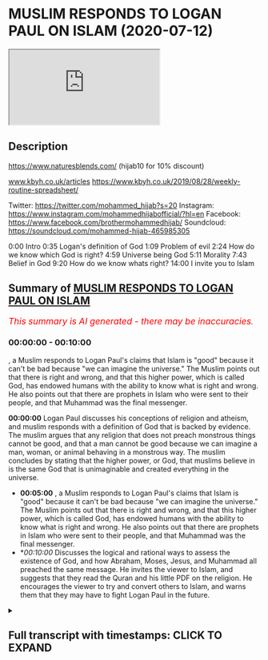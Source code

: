 # MUSLIM RESPONDS TO LOGAN PAUL ON ISLAM (2020-07-12)

<iframe loading='lazy' allow='autoplay' src='https://www.youtube.com/embed/W7CdWzs8Lfg'></iframe>

## Description

https://www.naturesblends.com/ (hijab10 for 10% discount)

www.kbyh.co.uk/articles
https://www.kbyh.co.uk/2019/08/28/weekly-routine-spreadsheet/

Twitter: https://twitter.com/mohammed_hijab?s=20
Instagram: https://www.instagram.com/mohammedhijabofficial/?hl=en
Facebook: https://www.facebook.com/brothermohammedhijab/
Soundcloud: https://soundcloud.com/mohammed-hijab-465985305

0:00 Intro
0:35 Logan's definition of God
1:09 Problem of evil
2:24 How do we know which God is right?
4:59 Universe being God
5:11 Morality
7:43 Belief in God
9:20 How do we know whats right?
14:00 I invite you to Islam

## Summary of [MUSLIM RESPONDS TO LOGAN PAUL ON ISLAM](https://www.youtube.com/watch?v=W7CdWzs8Lfg)


*<span style="color:red; font-size:125%">This summary is AI generated - there may be inaccuracies</span>. [](/)*

### <a onclick="modifyYTiframeseektime('0')">00:00:00</a> - <a onclick="modifyYTiframeseektime('600')">00:10:00</a>

, a Muslim responds to Logan Paul's claims that Islam is "good" because it can't be bad because "we can imagine the universe." The Muslim points out that there is right and wrong, and that this higher power, which is called God, has endowed humans with the ability to know what is right and wrong. He also points out that there are prophets in Islam who were sent to their people, and that Muhammad was the final messenger.

**<a onclick="modifyYTiframeseektime('0')">00:00:00</a>** Logan Paul discusses his conceptions of religion and atheism, and muslim responds with a definition of God that is backed by evidence. The muslim argues that any religion that does not preach monstrous things cannot be good, and that a man cannot be good because we can imagine a man, woman, or animal behaving in a monstrous way. The muslim concludes by stating that the higher power, or God, that muslims believe in is the same God that is unimaginable and created everything in the universe.
* **<a onclick="modifyYTiframeseektime('300')">00:05:00</a>** , a Muslim responds to Logan Paul's claims that Islam is "good" because it can't be bad because "we can imagine the universe." The Muslim points out that there is right and wrong, and that this higher power, which is called God, has endowed humans with the ability to know what is right and wrong. He also points out that there are prophets in Islam who were sent to their people, and that Muhammad was the final messenger.
* **<a onclick="modifyYTiframeseektime('600')">00:10:00</a>* Discusses the logical and rational ways to assess the existence of God, and how Abraham, Moses, Jesus, and Muhammad all preached the same message. He invites the viewer to Islam, and suggests that they read the Quran and his little PDF on the religion. He encourages the viewer to try and convert others to Islam, and warns them that they may have to fight Logan Paul in the future.

<details><summary><h2>Full transcript with timestamps: CLICK TO EXPAND</h2></summary>

<a onclick="modifyYTiframeseektime('0')">0:00:00</a> make sure that you try these supplements  
<a onclick="modifyYTiframeseektime('3')">0:00:03</a> out there very very good very healthy  
<a onclick="modifyYTiframeseektime('5')">0:00:05</a> natural and you can check the link in  
<a onclick="modifyYTiframeseektime('9')">0:00:09</a> the description box that is nature's  
<a onclick="modifyYTiframeseektime('11')">0:00:11</a> blend black seed oil and they have other  
<a onclick="modifyYTiframeseektime('13')">0:00:13</a> things as well  
<a onclick="modifyYTiframeseektime('14')">0:00:14</a> [Music]  
<a onclick="modifyYTiframeseektime('19')">0:00:19</a> so I was watching this really  
<a onclick="modifyYTiframeseektime('21')">0:00:21</a> interesting podcast from Logan pool and  
<a onclick="modifyYTiframeseektime('22')">0:00:22</a> what he was talking about in that  
<a onclick="modifyYTiframeseektime('24')">0:00:24</a> podcast was some of his conceptions  
<a onclick="modifyYTiframeseektime('26')">0:00:26</a> about religion and I found it intriguing  
<a onclick="modifyYTiframeseektime('27')">0:00:27</a> so I wanted to respond to it the first  
<a onclick="modifyYTiframeseektime('30')">0:00:30</a> thing he says which I found really  
<a onclick="modifyYTiframeseektime('31')">0:00:31</a> intriguing is how he defines what he  
<a onclick="modifyYTiframeseektime('34')">0:00:34</a> believes in so he says III I think  
<a onclick="modifyYTiframeseektime('36')">0:00:36</a> there's some sort of unimaginable thing  
<a onclick="modifyYTiframeseektime('42')">0:00:42</a> that made us in this universe and  
<a onclick="modifyYTiframeseektime('44')">0:00:44</a> everything around us and that for me is  
<a onclick="modifyYTiframeseektime('46')">0:00:46</a> a great definition of God so that takes  
<a onclick="modifyYTiframeseektime('48')">0:00:48</a> him firmly out of atheism and  
<a onclick="modifyYTiframeseektime('50')">0:00:50</a> agnosticism and into at least deism or  
<a onclick="modifyYTiframeseektime('52')">0:00:52</a> theism which is the idea of believing in  
<a onclick="modifyYTiframeseektime('55')">0:00:55</a> God which is actually the position of at  
<a onclick="modifyYTiframeseektime('57')">0:00:57</a> least ninety percent of the American  
<a onclick="modifyYTiframeseektime('59')">0:00:59</a> population according to Pew Research now  
<a onclick="modifyYTiframeseektime('62')">0:01:02</a> the questions that he had which was  
<a onclick="modifyYTiframeseektime('63')">0:01:03</a> confused about was questions relating to  
<a onclick="modifyYTiframeseektime('66')">0:01:06</a> the problem of evil the fact that in his  
<a onclick="modifyYTiframeseektime('69')">0:01:09</a> words religion faith whatever you want  
<a onclick="modifyYTiframeseektime('72')">0:01:12</a> to call it has has led to the deaths of  
<a onclick="modifyYTiframeseektime('75')">0:01:15</a> too many people has led to the the  
<a onclick="modifyYTiframeseektime('77')">0:01:17</a> trauma of too many children and I agree  
<a onclick="modifyYTiframeseektime('79')">0:01:19</a> with a locum poll on that point religion  
<a onclick="modifyYTiframeseektime('82')">0:01:22</a> has actually led to all of those things  
<a onclick="modifyYTiframeseektime('83')">0:01:23</a> but just because religion has led to  
<a onclick="modifyYTiframeseektime('86')">0:01:26</a> those things or the practitioners of  
<a onclick="modifyYTiframeseektime('89')">0:01:29</a> particular religions have done those  
<a onclick="modifyYTiframeseektime('91')">0:01:31</a> things it doesn't mean that said  
<a onclick="modifyYTiframeseektime('92')">0:01:32</a> religions preach those things  
<a onclick="modifyYTiframeseektime('94')">0:01:34</a> so listen differentiation here we have  
<a onclick="modifyYTiframeseektime('96')">0:01:36</a> to differentiate between what religious  
<a onclick="modifyYTiframeseektime('98')">0:01:38</a> people do in the name of religion and  
<a onclick="modifyYTiframeseektime('100')">0:01:40</a> what religions actually say and if you  
<a onclick="modifyYTiframeseektime('103')">0:01:43</a> want to know what religions actually say  
<a onclick="modifyYTiframeseektime('104')">0:01:44</a> you have to read and see as for us as  
<a onclick="modifyYTiframeseektime('107')">0:01:47</a> Muslims it's very clear though we have  
<a onclick="modifyYTiframeseektime('109')">0:01:49</a> bad press and there's lots of things  
<a onclick="modifyYTiframeseektime('111')">0:01:51</a> being said about us the Quran makes it  
<a onclick="modifyYTiframeseektime('113')">0:01:53</a> very clear that what was someone who  
<a onclick="modifyYTiframeseektime('115')">0:01:55</a> kills one person is like killing all of  
<a onclick="modifyYTiframeseektime('116')">0:01:56</a> humanity and the Prophet Muhammad told  
<a onclick="modifyYTiframeseektime('119')">0:01:59</a> us that when I tell my hidden Lemire  
<a onclick="modifyYTiframeseektime('122')">0:02:02</a> ahead yeah tell Jenna whoever kills a  
<a onclick="modifyYTiframeseektime('124')">0:02:04</a> noncombatant non-believer will not smell  
<a onclick="modifyYTiframeseektime('127')">0:02:07</a> the fragrance of heaven including women  
<a onclick="modifyYTiframeseektime('130')">0:02:10</a> and children which in another hadith he  
<a onclick="modifyYTiframeseektime('131')">0:02:11</a> says so despite the  
<a onclick="modifyYTiframeseektime('133')">0:02:13</a> that many religious practitioners act in  
<a onclick="modifyYTiframeseektime('135')">0:02:15</a> monstrous ways it doesn't necessitate  
<a onclick="modifyYTiframeseektime('137')">0:02:17</a> that those religions themselves preach  
<a onclick="modifyYTiframeseektime('140')">0:02:20</a> monstrous things and I think that's an  
<a onclick="modifyYTiframeseektime('142')">0:02:22</a> important crucial differentiation yeah I  
<a onclick="modifyYTiframeseektime('144')">0:02:24</a> I'm not sure I can fully wrap my head  
<a onclick="modifyYTiframeseektime('147')">0:02:27</a> around so many people telling me  
<a onclick="modifyYTiframeseektime('150')">0:02:30</a> different things about their God another  
<a onclick="modifyYTiframeseektime('152')">0:02:32</a> thing he said is that there's so many  
<a onclick="modifyYTiframeseektime('154')">0:02:34</a> different gods and how do we know which  
<a onclick="modifyYTiframeseektime('156')">0:02:36</a> one is the right one well the one you  
<a onclick="modifyYTiframeseektime('157')">0:02:37</a> defined is the right one  
<a onclick="modifyYTiframeseektime('159')">0:02:39</a> you see this is very important you know  
<a onclick="modifyYTiframeseektime('160')">0:02:40</a> you have already Intuit it yeah through  
<a onclick="modifyYTiframeseektime('164')">0:02:44</a> intuition yeah inherently as you put it  
<a onclick="modifyYTiframeseektime('167')">0:02:47</a> in another place in your podcast you  
<a onclick="modifyYTiframeseektime('169')">0:02:49</a> have you have an inherent idea of what  
<a onclick="modifyYTiframeseektime('171')">0:02:51</a> God is the higher power which is  
<a onclick="modifyYTiframeseektime('173')">0:02:53</a> unimaginable that created us in the  
<a onclick="modifyYTiframeseektime('174')">0:02:54</a> universe you put it perfectly I couldn't  
<a onclick="modifyYTiframeseektime('177')">0:02:57</a> have said it any better way that creates  
<a onclick="modifyYTiframeseektime('179')">0:02:59</a> a God that we believe in now this is  
<a onclick="modifyYTiframeseektime('181')">0:03:01</a> backed by evidence there's many people  
<a onclick="modifyYTiframeseektime('183')">0:03:03</a> there was a there was a 2011 study that  
<a onclick="modifyYTiframeseektime('186')">0:03:06</a> was that shows that children that are  
<a onclick="modifyYTiframeseektime('189')">0:03:09</a> born with this belief in a higher power  
<a onclick="modifyYTiframeseektime('191')">0:03:11</a> now when they're this is in 2011 by  
<a onclick="modifyYTiframeseektime('194')">0:03:14</a> Justin Berra in the Oxford or  
<a onclick="modifyYTiframeseektime('195')">0:03:15</a> anthropological society that people are  
<a onclick="modifyYTiframeseektime('198')">0:03:18</a> born with this belief you have that  
<a onclick="modifyYTiframeseektime('199')">0:03:19</a> belief you've expressed that belief the  
<a onclick="modifyYTiframeseektime('201')">0:03:21</a> question is do we believe yeah that the  
<a onclick="modifyYTiframeseektime('204')">0:03:24</a> higher power is a man is it conceivable  
<a onclick="modifyYTiframeseektime('207')">0:03:27</a> that without socialization that we  
<a onclick="modifyYTiframeseektime('209')">0:03:29</a> believe that Jesus is God for the sake  
<a onclick="modifyYTiframeseektime('211')">0:03:31</a> of anger that's the Christian narrative  
<a onclick="modifyYTiframeseektime('213')">0:03:33</a> that Jesus is God could you imagine a  
<a onclick="modifyYTiframeseektime('216')">0:03:36</a> child being born believing there's a  
<a onclick="modifyYTiframeseektime('218')">0:03:38</a> person called Jesus Christ and not only  
<a onclick="modifyYTiframeseektime('220')">0:03:40</a> that there's a person called Jesus  
<a onclick="modifyYTiframeseektime('221')">0:03:41</a> Christ that he's God but not only that  
<a onclick="modifyYTiframeseektime('223')">0:03:43</a> he's God by he's part of a Trinity that  
<a onclick="modifyYTiframeseektime('225')">0:03:45</a> the father is God the Son is God and the  
<a onclick="modifyYTiframeseektime('226')">0:03:46</a> Holy Spirit is God and all three are God  
<a onclick="modifyYTiframeseektime('228')">0:03:48</a> all three persons are one person and all  
<a onclick="modifyYTiframeseektime('232')">0:03:52</a> three persons are one and that that is  
<a onclick="modifyYTiframeseektime('235')">0:03:55</a> God is that something you think without  
<a onclick="modifyYTiframeseektime('236')">0:03:56</a> socialization that people would be would  
<a onclick="modifyYTiframeseektime('239')">0:03:59</a> come about with I don't think so the  
<a onclick="modifyYTiframeseektime('242')">0:04:02</a> idea is what you said the definition of  
<a onclick="modifyYTiframeseektime('244')">0:04:04</a> God is the unimaginable to put it in  
<a onclick="modifyYTiframeseektime('248')">0:04:08</a> your thing that created us in the  
<a onclick="modifyYTiframeseektime('249')">0:04:09</a> universe which is not a man because it  
<a onclick="modifyYTiframeseektime('251')">0:04:11</a> can't be a man because a man is created  
<a onclick="modifyYTiframeseektime('253')">0:04:13</a> it can't be a woman  
<a onclick="modifyYTiframeseektime('255')">0:04:15</a> it can't be a child it can't be a it  
<a onclick="modifyYTiframeseektime('258')">0:04:18</a> can't be something which dies because  
<a onclick="modifyYTiframeseektime('260')">0:04:20</a> God can't die God can't rests you see  
<a onclick="modifyYTiframeseektime('262')">0:04:22</a> the idea the question of different gods  
<a onclick="modifyYTiframeseektime('265')">0:04:25</a> which God to choose from is the God  
<a onclick="modifyYTiframeseektime('266')">0:04:26</a> you already know is exists the the one  
<a onclick="modifyYTiframeseektime('269')">0:04:29</a> that you have mentioned the one who's  
<a onclick="modifyYTiframeseektime('271')">0:04:31</a> unimaginable thing that created us in  
<a onclick="modifyYTiframeseektime('273')">0:04:33</a> the universe that's the right one now  
<a onclick="modifyYTiframeseektime('275')">0:04:35</a> the first thing to do  
<a onclick="modifyYTiframeseektime('276')">0:04:36</a> because you've said that there's so many  
<a onclick="modifyYTiframeseektime('277')">0:04:37</a> different notions of God how do you know  
<a onclick="modifyYTiframeseektime('280')">0:04:40</a> which is the right one anything which  
<a onclick="modifyYTiframeseektime('281')">0:04:41</a> doesn't fit that paradigm which is your  
<a onclick="modifyYTiframeseektime('283')">0:04:43</a> paradigm yeah  
<a onclick="modifyYTiframeseektime('285')">0:04:45</a> cannot be good yeah you dis your  
<a onclick="modifyYTiframeseektime('287')">0:04:47</a> definition anything that doesn't fit  
<a onclick="modifyYTiframeseektime('288')">0:04:48</a> this cannot be good so a man can't be  
<a onclick="modifyYTiframeseektime('290')">0:04:50</a> good because we can imagine a man a  
<a onclick="modifyYTiframeseektime('292')">0:04:52</a> woman can't be good because we can  
<a onclick="modifyYTiframeseektime('294')">0:04:54</a> imagine a woman a an animal can't be  
<a onclick="modifyYTiframeseektime('297')">0:04:57</a> good the universe which are the people  
<a onclick="modifyYTiframeseektime('300')">0:05:00</a> who believe good stuff they talk to the  
<a onclick="modifyYTiframeseektime('301')">0:05:01</a> universe I do which we're gonna come to  
<a onclick="modifyYTiframeseektime('303')">0:05:03</a> can't be good because we can imagine the  
<a onclick="modifyYTiframeseektime('306')">0:05:06</a> universe and the universe was itself a  
<a onclick="modifyYTiframeseektime('309')">0:05:09</a> created thing we're gonna come to this I  
<a onclick="modifyYTiframeseektime('311')">0:05:11</a> think I think the universally accepted  
<a onclick="modifyYTiframeseektime('314')">0:05:14</a> definition of good is like you know  
<a onclick="modifyYTiframeseektime('316')">0:05:16</a> right and wrong you know and something's  
<a onclick="modifyYTiframeseektime('319')">0:05:19</a> right morality general morality we wrap  
<a onclick="modifyYTiframeseektime('321')">0:05:21</a> so you say which is really interesting  
<a onclick="modifyYTiframeseektime('323')">0:05:23</a> because you have a moral position this  
<a onclick="modifyYTiframeseektime('325')">0:05:25</a> is very fine moral position you say you  
<a onclick="modifyYTiframeseektime('328')">0:05:28</a> know what's right and wrong and you can  
<a onclick="modifyYTiframeseektime('331')">0:05:31</a> know what's right and wrong but once  
<a onclick="modifyYTiframeseektime('333')">0:05:33</a> again how do you know you're gonna say  
<a onclick="modifyYTiframeseektime('334')">0:05:34</a> it's kind of it like intuited in the  
<a onclick="modifyYTiframeseektime('336')">0:05:36</a> same way that you know there's an  
<a onclick="modifyYTiframeseektime('337')">0:05:37</a> unimaginable power but then once again  
<a onclick="modifyYTiframeseektime('339')">0:05:39</a> that's I want you to know that that's  
<a onclick="modifyYTiframeseektime('341')">0:05:41</a> against materialist nihilist and  
<a onclick="modifyYTiframeseektime('343')">0:05:43</a> atheistic discourse like for an atheist  
<a onclick="modifyYTiframeseektime('346')">0:05:46</a> there's no way of proving what's right  
<a onclick="modifyYTiframeseektime('347')">0:05:47</a> and wrong you have to understand this  
<a onclick="modifyYTiframeseektime('348')">0:05:48</a> point for someone who does not believe  
<a onclick="modifyYTiframeseektime('350')">0:05:50</a> in a higher power that in Dowell's human  
<a onclick="modifyYTiframeseektime('352')">0:05:52</a> beings with morality the question would  
<a onclick="modifyYTiframeseektime('354')">0:05:54</a> be how would they go about finding out  
<a onclick="modifyYTiframeseektime('356')">0:05:56</a> what's right and wrong yeah it would be  
<a onclick="modifyYTiframeseektime('358')">0:05:58</a> what society comes together and decides  
<a onclick="modifyYTiframeseektime('360')">0:06:00</a> which one Society can decide one thing  
<a onclick="modifyYTiframeseektime('362')">0:06:02</a> and other Society will decide another  
<a onclick="modifyYTiframeseektime('364')">0:06:04</a> thing and historically we've seen  
<a onclick="modifyYTiframeseektime('366')">0:06:06</a> differences in the way people think of  
<a onclick="modifyYTiframeseektime('368')">0:06:08</a> right and wrong so how do we know right  
<a onclick="modifyYTiframeseektime('371')">0:06:11</a> and wrong exist in the first place so  
<a onclick="modifyYTiframeseektime('373')">0:06:13</a> we'd have to say that the thing that  
<a onclick="modifyYTiframeseektime('375')">0:06:15</a> endowed us with this belief in right and  
<a onclick="modifyYTiframeseektime('378')">0:06:18</a> wrong is that higher power the  
<a onclick="modifyYTiframeseektime('379')">0:06:19</a> unimaginable creator that created us in  
<a onclick="modifyYTiframeseektime('382')">0:06:22</a> the universe  
<a onclick="modifyYTiframeseektime('382')">0:06:22</a> okay so there's right and wrong which is  
<a onclick="modifyYTiframeseektime('385')">0:06:25</a> morality but then there's also this  
<a onclick="modifyYTiframeseektime('387')">0:06:27</a> higher power so that the right and wrong  
<a onclick="modifyYTiframeseektime('389')">0:06:29</a> comes from the higher power that would  
<a onclick="modifyYTiframeseektime('391')">0:06:31</a> be something which follows right so I  
<a onclick="modifyYTiframeseektime('394')">0:06:34</a> want you to think about that having sex  
<a onclick="modifyYTiframeseektime('396')">0:06:36</a> before marriage isn't in my opinion  
<a onclick="modifyYTiframeseektime('398')">0:06:38</a> wrong but  
<a onclick="modifyYTiframeseektime('400')">0:06:40</a> according to religion it is you said  
<a onclick="modifyYTiframeseektime('402')">0:06:42</a> having sex before marriage in your  
<a onclick="modifyYTiframeseektime('403')">0:06:43</a> opinion is not wrong but the problem  
<a onclick="modifyYTiframeseektime('405')">0:06:45</a> with this postulation here rather Logan  
<a onclick="modifyYTiframeseektime('408')">0:06:48</a> the problem with this postulation is the  
<a onclick="modifyYTiframeseektime('411')">0:06:51</a> fact that how do you know this is my  
<a onclick="modifyYTiframeseektime('413')">0:06:53</a> question how do you know that that was  
<a onclick="modifyYTiframeseektime('414')">0:06:54</a> an associate belief system you have  
<a onclick="modifyYTiframeseektime('417')">0:06:57</a> because in philosophy they or even in  
<a onclick="modifyYTiframeseektime('419')">0:06:59</a> psychology they have nature versus  
<a onclick="modifyYTiframeseektime('421')">0:07:01</a> nurture right you either born believing  
<a onclick="modifyYTiframeseektime('423')">0:07:03</a> in something like you say you believe in  
<a onclick="modifyYTiframeseektime('424')">0:07:04</a> a higher power intuitively yeah or even  
<a onclick="modifyYTiframeseektime('428')">0:07:08</a> morality isn't rooted for you or your  
<a onclick="modifyYTiframeseektime('432')">0:07:12</a> socialized into that belief system so  
<a onclick="modifyYTiframeseektime('434')">0:07:14</a> how do you know that your believe that  
<a onclick="modifyYTiframeseektime('436')">0:07:16</a> marriage or having sex before marriage  
<a onclick="modifyYTiframeseektime('438')">0:07:18</a> is not something which is in fact  
<a onclick="modifyYTiframeseektime('440')">0:07:20</a> socialized as a product as a social  
<a onclick="modifyYTiframeseektime('443')">0:07:23</a> construct of the 21st century in the  
<a onclick="modifyYTiframeseektime('444')">0:07:24</a> Western world it becomes very difficult  
<a onclick="modifyYTiframeseektime('446')">0:07:26</a> to discern what comes from society and  
<a onclick="modifyYTiframeseektime('450')">0:07:30</a> what comes from the self which is why  
<a onclick="modifyYTiframeseektime('453')">0:07:33</a> there's a need for a higher prescriptive  
<a onclick="modifyYTiframeseektime('456')">0:07:36</a> Authority which we call God to give us  
<a onclick="modifyYTiframeseektime('460')">0:07:40</a> the exact guidelines on how to live life  
<a onclick="modifyYTiframeseektime('462')">0:07:42</a> you see and that higher prescriptive  
<a onclick="modifyYTiframeseektime('466')">0:07:46</a> Authority which is called God the higher  
<a onclick="modifyYTiframeseektime('468')">0:07:48</a> the unimaginable thing that created us  
<a onclick="modifyYTiframeseektime('471')">0:07:51</a> in the universe to use your term must  
<a onclick="modifyYTiframeseektime('474')">0:07:54</a> send that those prescriptions through  
<a onclick="modifyYTiframeseektime('477')">0:07:57</a> means which we can access you see so our  
<a onclick="modifyYTiframeseektime('481')">0:08:01</a> narrative Logan as Muslims is that we  
<a onclick="modifyYTiframeseektime('484')">0:08:04</a> are born believing in God just like you  
<a onclick="modifyYTiframeseektime('486')">0:08:06</a> do this is called the fitrah the fitra  
<a onclick="modifyYTiframeseektime('489')">0:08:09</a> is an innate predisposition to believing  
<a onclick="modifyYTiframeseektime('492')">0:08:12</a> one God the Creator God the powerful God  
<a onclick="modifyYTiframeseektime('495')">0:08:15</a> the one that's all-powerful that the one  
<a onclick="modifyYTiframeseektime('497')">0:08:17</a> that's not a man is not a woman it's not  
<a onclick="modifyYTiframeseektime('499')">0:08:19</a> Jesus is not God doesn't die on the  
<a onclick="modifyYTiframeseektime('501')">0:08:21</a> cross it doesn't rest on the seventh day  
<a onclick="modifyYTiframeseektime('503')">0:08:23</a> God isn't not all of those things for  
<a onclick="modifyYTiframeseektime('505')">0:08:25</a> the Muslim God is the unimaginable  
<a onclick="modifyYTiframeseektime('508')">0:08:28</a> creator that created us and the universe  
<a onclick="modifyYTiframeseektime('511')">0:08:31</a> the unimaginable thing that created us  
<a onclick="modifyYTiframeseektime('514')">0:08:34</a> and the universe your definition of God  
<a onclick="modifyYTiframeseektime('516')">0:08:36</a> is the Muslim definition of God the  
<a onclick="modifyYTiframeseektime('518')">0:08:38</a> Christian definition of God is that God  
<a onclick="modifyYTiframeseektime('519')">0:08:39</a> is the Father the Son and the Holy  
<a onclick="modifyYTiframeseektime('522')">0:08:42</a> Spirit and all three are God this is not  
<a onclick="modifyYTiframeseektime('525')">0:08:45</a> the Muslim definition that's how you do  
<a onclick="modifyYTiframeseektime('527')">0:08:47</a> demarcate between religions here so God  
<a onclick="modifyYTiframeseektime('532')">0:08:52</a> who is this Oh powerful  
<a onclick="modifyYTiframeseektime('534')">0:08:54</a> agency has endowed us with an ability to  
<a onclick="modifyYTiframeseektime('538')">0:08:58</a> know what's right and wrong yes but also  
<a onclick="modifyYTiframeseektime('541')">0:09:01</a> their guidance yeah which is in the case  
<a onclick="modifyYTiframeseektime('546')">0:09:06</a> of the old prophets Abraham Moses Jesus  
<a onclick="modifyYTiframeseektime('548')">0:09:08</a> was there books too that they were sent  
<a onclick="modifyYTiframeseektime('551')">0:09:11</a> to their people and we believe that  
<a onclick="modifyYTiframeseektime('552')">0:09:12</a> prophet muhammad was the final messenger  
<a onclick="modifyYTiframeseektime('554')">0:09:14</a> which was sent to all human human beings  
<a onclick="modifyYTiframeseektime('557')">0:09:17</a> okay so bear in mind that's the  
<a onclick="modifyYTiframeseektime('558')">0:09:18</a> narrative of Islam this or I get confuse  
<a onclick="modifyYTiframeseektime('560')">0:09:20</a> like like who's right and who's wrong  
<a onclick="modifyYTiframeseektime('562')">0:09:22</a> are Muslims wrong because they're Muslim  
<a onclick="modifyYTiframeseektime('564')">0:09:24</a> our Christians are wrong because they're  
<a onclick="modifyYTiframeseektime('566')">0:09:26</a> Christian 8/4 you asked a very good and  
<a onclick="modifyYTiframeseektime('569')">0:09:29</a> inquisitive and powerful question how do  
<a onclick="modifyYTiframeseektime('572')">0:09:32</a> we know what's right and wrong my answer  
<a onclick="modifyYTiframeseektime('575')">0:09:35</a> to you is this listen Logan listen to me  
<a onclick="modifyYTiframeseektime('577')">0:09:37</a> Logan yeah my answer to is this you know  
<a onclick="modifyYTiframeseektime('581')">0:09:41</a> what's right and wrong by using all the  
<a onclick="modifyYTiframeseektime('583')">0:09:43</a> tools at your disposal now what are your  
<a onclick="modifyYTiframeseektime('586')">0:09:46</a> tools that you know what's right and  
<a onclick="modifyYTiframeseektime('588')">0:09:48</a> wrong with number one intuition it's a  
<a onclick="modifyYTiframeseektime('591')">0:09:51</a> very powerful thing how do you know you  
<a onclick="modifyYTiframeseektime('592')">0:09:52</a> exist I think therefore I am  
<a onclick="modifyYTiframeseektime('595')">0:09:55</a> yeah but you can even go further you  
<a onclick="modifyYTiframeseektime('598')">0:09:58</a> know you are because you know you are  
<a onclick="modifyYTiframeseektime('600')">0:10:00</a> self-evident right so the same intuition  
<a onclick="modifyYTiframeseektime('604')">0:10:04</a> that you used to gauge that there was a  
<a onclick="modifyYTiframeseektime('606')">0:10:06</a> higher authority yeah is the same  
<a onclick="modifyYTiframeseektime('609')">0:10:09</a> intuition you can use to determine what  
<a onclick="modifyYTiframeseektime('611')">0:10:11</a> the higher authority isn't like  
<a onclick="modifyYTiframeseektime('613')">0:10:13</a> imaginable it's not a man you know it  
<a onclick="modifyYTiframeseektime('616')">0:10:16</a> already  
<a onclick="modifyYTiframeseektime('616')">0:10:16</a> okay so intuition is one of those tools  
<a onclick="modifyYTiframeseektime('619')">0:10:19</a> another tool is logic or rationality so  
<a onclick="modifyYTiframeseektime('623')">0:10:23</a> God can can God be if God is  
<a onclick="modifyYTiframeseektime('626')">0:10:26</a> all-powerful and is the the all creator  
<a onclick="modifyYTiframeseektime('628')">0:10:28</a> and being can God be in time in the  
<a onclick="modifyYTiframeseektime('634')">0:10:34</a> sense that he was created no God cannot  
<a onclick="modifyYTiframeseektime('637')">0:10:37</a> be created because that would mean that  
<a onclick="modifyYTiframeseektime('640')">0:10:40</a> he has a beginning can gonna have a  
<a onclick="modifyYTiframeseektime('641')">0:10:41</a> beginning no you see can God and I as  
<a onclick="modifyYTiframeseektime('646')">0:10:46</a> the Christians say that God died on the  
<a onclick="modifyYTiframeseektime('648')">0:10:48</a> cross we would say that goes against  
<a onclick="modifyYTiframeseektime('649')">0:10:49</a> rationality in logic can God have a mum  
<a onclick="modifyYTiframeseektime('652')">0:10:52</a> okay how could God have a mum you see  
<a onclick="modifyYTiframeseektime('656')">0:10:56</a> when God is meant to be the the the  
<a onclick="modifyYTiframeseektime('658')">0:10:58</a> unimaginable creator of all things me  
<a onclick="modifyYTiframeseektime('660')">0:11:00</a> and you right according to your  
<a onclick="modifyYTiframeseektime('662')">0:11:02</a> definition so we know we can use  
<a onclick="modifyYTiframeseektime('664')">0:11:04</a> intuition we can use rationality and  
<a onclick="modifyYTiframeseektime('667')">0:11:07</a> logic  
<a onclick="modifyYTiframeseektime('667')">0:11:07</a> to demonstrate what God is and what God  
<a onclick="modifyYTiframeseektime('670')">0:11:10</a> is not yeah so that's that's to answer  
<a onclick="modifyYTiframeseektime('673')">0:11:13</a> your second question and what I'm gonna  
<a onclick="modifyYTiframeseektime('675')">0:11:15</a> do is I'm gonna attach something on the  
<a onclick="modifyYTiframeseektime('677')">0:11:17</a> comment section in the description box  
<a onclick="modifyYTiframeseektime('678')">0:11:18</a> of this video which will give you a  
<a onclick="modifyYTiframeseektime('680')">0:11:20</a> secondary question which is how do we  
<a onclick="modifyYTiframeseektime('683')">0:11:23</a> know that the Prophet Muhammad who we  
<a onclick="modifyYTiframeseektime('684')">0:11:24</a> say as Muslims is in fact a true prophet  
<a onclick="modifyYTiframeseektime('687')">0:11:27</a> so we will say use the same tools use  
<a onclick="modifyYTiframeseektime('689')">0:11:29</a> your logic and rationale a I've written  
<a onclick="modifyYTiframeseektime('692')">0:11:32</a> a very small piece maybe will take you  
<a onclick="modifyYTiframeseektime('695')">0:11:35</a> ten minutes to read maybe even less yeah  
<a onclick="modifyYTiframeseektime('697')">0:11:37</a> on the evidence is that Prophet Muhammad  
<a onclick="modifyYTiframeseektime('701')">0:11:41</a> who's the final prophet we believe is  
<a onclick="modifyYTiframeseektime('702')">0:11:42</a> for all human beings has come with so  
<a onclick="modifyYTiframeseektime('705')">0:11:45</a> please read that in your spare time it  
<a onclick="modifyYTiframeseektime('706')">0:11:46</a> will increase your cultural capital yeah  
<a onclick="modifyYTiframeseektime('709')">0:11:49</a> it will increase your intelligence and  
<a onclick="modifyYTiframeseektime('710')">0:11:50</a> it'll make you a more cultured person  
<a onclick="modifyYTiframeseektime('713')">0:11:53</a> that can discern between different  
<a onclick="modifyYTiframeseektime('714')">0:11:54</a> theologies and religion so if you have  
<a onclick="modifyYTiframeseektime('717')">0:11:57</a> time please take your time to read that  
<a onclick="modifyYTiframeseektime('719')">0:11:59</a> and that after obviously you can read  
<a onclick="modifyYTiframeseektime('720')">0:12:00</a> the Quran as well which is the holy book  
<a onclick="modifyYTiframeseektime('722')">0:12:02</a> of the Muslims you see at 9 minute on 5  
<a onclick="modifyYTiframeseektime('726')">0:12:06</a> seconds you say something really  
<a onclick="modifyYTiframeseektime('727')">0:12:07</a> powerful you're saying you're talking to  
<a onclick="modifyYTiframeseektime('729')">0:12:09</a> the you talk to the universe but I would  
<a onclick="modifyYTiframeseektime('733')">0:12:13</a> say to you look talking to the universe  
<a onclick="modifyYTiframeseektime('735')">0:12:15</a> what you're really saying because you  
<a onclick="modifyYTiframeseektime('736')">0:12:16</a> said in another place that you wish  
<a onclick="modifyYTiframeseektime('737')">0:12:17</a> certain things to the universe which  
<a onclick="modifyYTiframeseektime('740')">0:12:20</a> basically what you're describing is  
<a onclick="modifyYTiframeseektime('741')">0:12:21</a> something called supplication which is  
<a onclick="modifyYTiframeseektime('743')">0:12:23</a> really a kind of prayer right when  
<a onclick="modifyYTiframeseektime('745')">0:12:25</a> you're praying to the universe and you  
<a onclick="modifyYTiframeseektime('747')">0:12:27</a> think that the universe is going to give  
<a onclick="modifyYTiframeseektime('748')">0:12:28</a> you something but the problem is that  
<a onclick="modifyYTiframeseektime('750')">0:12:30</a> the universe doesn't have any agency ok  
<a onclick="modifyYTiframeseektime('753')">0:12:33</a> the universe does is not have agency  
<a onclick="modifyYTiframeseektime('755')">0:12:35</a> it's an inanimate thing so you have to  
<a onclick="modifyYTiframeseektime('758')">0:12:38</a> think about and this is what the Quran  
<a onclick="modifyYTiframeseektime('760')">0:12:40</a> says you know Abraham who we believe is  
<a onclick="modifyYTiframeseektime('762')">0:12:42</a> a prophet who came to his people he said  
<a onclick="modifyYTiframeseektime('766')">0:12:46</a> to he said to his people he said that  
<a onclick="modifyYTiframeseektime('771')">0:12:51</a> they were worshipping certain you know  
<a onclick="modifyYTiframeseektime('773')">0:12:53</a> idols and stuff he said hell yes Malcolm  
<a onclick="modifyYTiframeseektime('776')">0:12:56</a> yeah  
<a onclick="modifyYTiframeseektime('777')">0:12:57</a> if tear down can they hear you if you're  
<a onclick="modifyYTiframeseektime('780')">0:13:00</a> calling to them listen to the question  
<a onclick="modifyYTiframeseektime('782')">0:13:02</a> of Abraham in the Quran can they hear  
<a onclick="modifyYTiframeseektime('785')">0:13:05</a> you if you call to them oh we I'm found  
<a onclick="modifyYTiframeseektime('788')">0:13:08</a> I come oh my I come a yard all wrong Oh  
<a onclick="modifyYTiframeseektime('791')">0:13:11</a> can they benefit you or harm you right  
<a onclick="modifyYTiframeseektime('795')">0:13:15</a> so can the universe benefit you or can  
<a onclick="modifyYTiframeseektime('798')">0:13:18</a> it harm you as you have you got  
<a onclick="modifyYTiframeseektime('800')">0:13:20</a> experience of that have you go ever  
<a onclick="modifyYTiframeseektime('801')">0:13:21</a> of that has come to universe here you  
<a onclick="modifyYTiframeseektime('804')">0:13:24</a> right and what's the evidence of that  
<a onclick="modifyYTiframeseektime('806')">0:13:26</a> it's an inanimate object or entity so in  
<a onclick="modifyYTiframeseektime('810')">0:13:30</a> that case the universe itself is not the  
<a onclick="modifyYTiframeseektime('813')">0:13:33</a> thing or the the agency which you should  
<a onclick="modifyYTiframeseektime('817')">0:13:37</a> direct your supplication we would say it  
<a onclick="modifyYTiframeseektime('819')">0:13:39</a> makes more sense wouldn't it you would  
<a onclick="modifyYTiframeseektime('821')">0:13:41</a> probably agree with me hopefully that  
<a onclick="modifyYTiframeseektime('823')">0:13:43</a> you should be directing your veneration  
<a onclick="modifyYTiframeseektime('826')">0:13:46</a> and your supplication to the creator of  
<a onclick="modifyYTiframeseektime('829')">0:13:49</a> the universe yeah that's what we should  
<a onclick="modifyYTiframeseektime('833')">0:13:53</a> that's the the prophetic way of Abraham  
<a onclick="modifyYTiframeseektime('835')">0:13:55</a> Moses Jesus and all of the prophets that  
<a onclick="modifyYTiframeseektime('837')">0:13:57</a> came including the final prophet prophet  
<a onclick="modifyYTiframeseektime('839')">0:13:59</a> Muhammad and with that logan paul i  
<a onclick="modifyYTiframeseektime('841')">0:14:01</a> invite you to islam yeah you seem like a  
<a onclick="modifyYTiframeseektime('844')">0:14:04</a> very sincere person you know i invited  
<a onclick="modifyYTiframeseektime('846')">0:14:06</a> to slam and write you to the religion of  
<a onclick="modifyYTiframeseektime('849')">0:14:09</a> islam read the quran read my my my  
<a onclick="modifyYTiframeseektime('851')">0:14:11</a> little clearly my little PDF that I've  
<a onclick="modifyYTiframeseektime('854')">0:14:14</a> got for you there you can take ten  
<a onclick="modifyYTiframeseektime('856')">0:14:16</a> minutes of your time  
<a onclick="modifyYTiframeseektime('857')">0:14:17</a> and then you can go back to chaos I as a  
<a onclick="modifyYTiframeseektime('860')">0:14:20</a> Muslim and then when you fight him for  
<a onclick="modifyYTiframeseektime('862')">0:14:22</a> the third time now I don't know what it  
<a onclick="modifyYTiframeseektime('864')">0:14:24</a> will be then you can even have some  
<a onclick="modifyYTiframeseektime('866')">0:14:26</a> success in that hopefully and sell my  
<a onclick="modifyYTiframeseektime('869')">0:14:29</a> way from wall to wall he water  
<a onclick="modifyYTiframeseektime('880')">0:14:40</a> you  
</details>